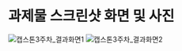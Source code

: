# 과제물 스크린샷 화면 및 사진
![캡스톤3주차_결과화면1](https://user-images.githubusercontent.com/90363561/133886393-fe00bff3-803f-4022-9509-dd8254478add.jpg)
![캡스톤3주차_결과화면2](https://user-images.githubusercontent.com/90363561/133886394-200db62b-eac4-4a83-b04d-0c36f782ce3a.jpg)
